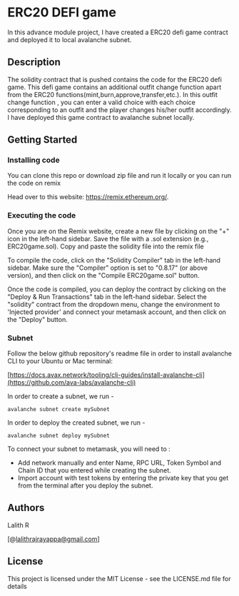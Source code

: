 # ERC20 DEFI game

In this advance module project, I have created a ERC20 defi game contract and deployed it to local avalanche subnet.

## Description

The solidity contract that is pushed contains the code for the ERC20 defi game. This defi game contains an additional outfit change function apart from the ERC20 functions(mint,burn,approve,transfer,etc.). In this outfit change function , you can enter a valid choice with each choice corresponding to an outfit and the player changes his/her outfit accordingly. I have deployed this game contract to avalanche subnet locally.

 ## Getting Started
 
 ### Installing code

 You can clone this repo or download zip file and run it locally or you can run the code on remix 

 Head over to this website: https://remix.ethereum.org/.
 ### Executing the code

Once you are on the Remix website, create a new file by clicking on the "+" icon in the left-hand sidebar. Save the file with a .sol extension (e.g., ERC20game.sol). Copy and paste the solidity file into the remix file

To compile the code, click on the "Solidity Compiler" tab in the left-hand sidebar. Make sure the "Compiler" option is set to "0.8.17" (or above version), and then click on the "Compile ERC20game.sol" button.

Once the code is compiled, you can deploy the contract by clicking on the "Deploy & Run Transactions" tab in the left-hand sidebar. Select the "solidity" contract from the dropdown menu, change the environment to 'Injected provider' and connect your metamask account, and then click on the "Deploy" button.

### Subnet 
 
Follow the below github repository's readme file in order to install avalanche CLI to your Ubuntu or Mac terminal:
 
 [https://docs.avax.network/tooling/cli-guides/install-avalanche-cli](https://github.com/ava-labs/avalanche-cli)

In order to create a subnet, we run -

```
avalanche subnet create mySubnet
```

In order to deploy the created subnet, we run -

```
avalanche subnet deploy mySubnet
```

To connect your subnet to metamask, you will need to :

* Add network manually and enter Name, RPC URL, Token Symbol and Chain ID that you entered while creating the subnet.
* Import account with test tokens by entering the private key that you get from the terminal after you deploy the subnet.
 
 ## Authors
 
 Lalith R
 
 [@lalithrajrayappa@gmail.com]
 
 ## License
 
 This project is licensed under the MIT License - see the LICENSE.md file for details
 
 
